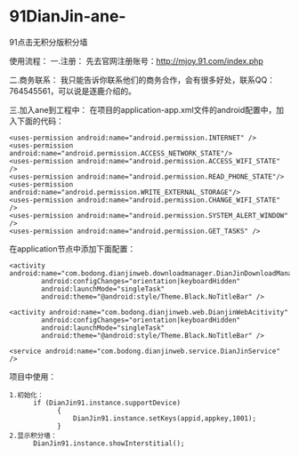 91DianJin-ane-
==============

91点击无积分版积分墙

使用流程：
一.注册：
先去官网注册账号：http://mjoy.91.com/index.php

二.商务联系：
我只能告诉你联系他们的商务合作，会有很多好处，联系QQ：764545561，可以说是逐鹿介绍的。

三.加入ane到工程中：
在项目的application-app.xml文件的android配置中，加入下面的代码：
```
<uses-permission android:name="android.permission.INTERNET" />
<uses-permission android:name="android.permission.ACCESS_NETWORK_STATE"/>
<uses-permission android:name="android.permission.ACCESS_WIFI_STATE" />
<uses-permission android:name="android.permission.READ_PHONE_STATE"/>
<uses-permission android:name="android.permission.WRITE_EXTERNAL_STORAGE"/>
<uses-permission android:name="android.permission.CHANGE_WIFI_STATE" />
<uses-permission android:name="android.permission.SYSTEM_ALERT_WINDOW" />
<uses-permission android:name="android.permission.GET_TASKS" />
```
在application节点中添加下面配置：
```
<activity android:name="com.bodong.dianjinweb.downloadmanager.DianJinDownloadManager" 
		android:configChanges="orientation|keyboardHidden" 
		android:launchMode="singleTask" 
		android:theme="@android:style/Theme.Black.NoTitleBar" /> 
		
<activity android:name="com.bodong.dianjinweb.web.DianjinWebAcitivity" 
		android:configChanges="orientation|keyboardHidden" 
		android:launchMode="singleTask" 
		android:theme="@android:style/Theme.Black.NoTitleBar" /> 
		
<service android:name="com.bodong.dianjinweb.service.DianJinService" />
```
项目中使用：

	1.初始化：
	      if (DianJin91.instance.supportDevice)
				{
					DianJin91.instance.setKeys(appid,appkey,1001);
				}
	2.显示积分墙：
	      DianJin91.instance.showInterstitial();
				
